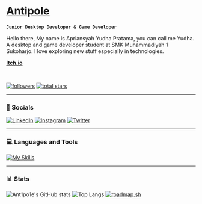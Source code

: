 # <a href=https://ant1po1e.vercel.app>Antipole</a>

**`Junior Desktop Developer & Game Developer`**

Hello there, My name is Apriansyah Yudha Pratama, you can call me Yudha. A desktop and game developer student at SMK Muhammadiyah 1 Sukoharjo. I love exploring new stuff especially in technologies.

**<a href=https://ant1po1e.itch.io>Itch.io</a>**

<br />

   <p align="left">
      <a href="https://github.com/ant1po1e?tab=followers">
         <img alt="followers" title="Follow me on Github" src="https://custom-icon-badges.demolab.com/github/followers/ant1po1e?color=236ad3&labelColor=1155ba&style=for-the-badge&logo=person-    add&label=Follow&logoColor=white"/></a>
      <a href="https://github.com/ant1po1e?tab=repositories&sort=stargazers">
         <img alt="total stars" title="Total stars on GitHub" src="https://custom-icon-badges.demolab.com/github/stars/ant1po1e?color=55960c&style=for-the-badge&labelColor=488207&logo=star"/></a>
   </p>

---

### 📱 Socials

[![LinkedIn](https://skillicons.dev/icons?i=linkedin)](https://www.linkedin.com/in/apriansyah-yudha-pratama-805795265/) 
[![Instagram](https://skillicons.dev/icons?i=instagram)](https://instagram.com/_ant1po1e) 
[![Twitter](https://skillicons.dev/icons?i=twitter)](https://twitter.com/apolantipole) 


---

### 💻 Languages and Tools

[![My Skills](https://skillicons.dev/icons?i=html,css,js,bootstrap,tailwind,cs,dotnet,bash,linux,unity,git,vscode)](https://skillicons.dev) 
<br />

---

### 📊 Stats

![Ant1po1e's GitHub stats](https://github-readme-stats.vercel.app/api?username=ant1po1e&show_icons=true&theme=transparent)
![Top Langs](https://github-readme-stats.vercel.app/api/top-langs/?username=ant1po1e&layout=compact&theme=transparent)
[![roadmap.sh](https://roadmap.sh/card/wide/66fa20d3c45e253cb068c5b8?variant=dark)](https://roadmap.sh)
